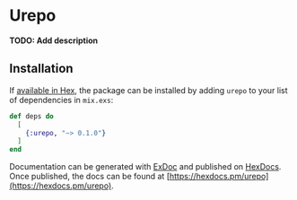 # Urepo

**TODO: Add description**

## Installation

If [available in Hex](https://hex.pm/docs/publish), the package can be installed
by adding `urepo` to your list of dependencies in `mix.exs`:

```elixir
def deps do
  [
    {:urepo, "~> 0.1.0"}
  ]
end
```

Documentation can be generated with [ExDoc](https://github.com/elixir-lang/ex_doc)
and published on [HexDocs](https://hexdocs.pm). Once published, the docs can
be found at [https://hexdocs.pm/urepo](https://hexdocs.pm/urepo).

